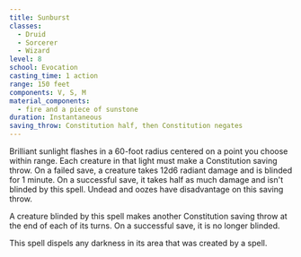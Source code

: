 ```yaml
---
title: Sunburst
classes:
  - Druid
  - Sorcerer
  - Wizard
level: 8
school: Evocation
casting_time: 1 action
range: 150 feet
components: V, S, M
material_components:
  - fire and a piece of sunstone
duration: Instantaneous
saving_throw: Constitution half, then Constitution negates
---
```


Brilliant sunlight flashes in a 60-foot radius centered on a point you choose within range. Each creature in that light must make a Constitution saving throw. On a failed save, a creature takes 12d6 radiant damage and is blinded for 1 minute. On a successful save, it takes half as much damage and isn't blinded by this spell. Undead and oozes have disadvantage on this saving throw.

A creature blinded by this spell makes another Constitution saving throw at the end of each of its turns. On a successful save, it is no longer blinded.

This spell dispels any darkness in its area that was created by a spell.
